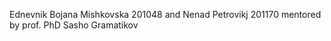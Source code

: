 Ednevnik
Bojana Mishkovska 201048 and Nenad Petrovikj 201170 mentored by prof. PhD Sasho Gramatikov
